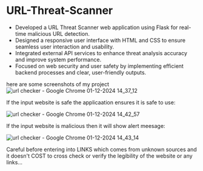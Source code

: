 # URL-Threat-Scanner

* Developed a URL Threat Scanner web application using Flask for real-time malicious URL detection.
* Designed a responsive user interface with HTML and CSS to ensure seamless user interaction and usability.
* Integrated external API services to enhance threat analysis accuracy and improve system performance.
* Focused on web security and user safety by implementing efficient backend processes and clear, user-friendly outputs.

here are some screenshots of my project
![url checker - Google Chrome 01-12-2024 14_37_12](https://github.com/user-attachments/assets/897ed5a9-df38-4d9f-9c90-1456d8a76543)



If the input website is safe the applicaation ensures it is safe to use:



![url checker - Google Chrome 01-12-2024 14_42_57](https://github.com/user-attachments/assets/abbb4a5e-7079-4c2c-a7a6-243a42d5a71e)



If the input website is malicious then it will show alert meesage:



![url checker - Google Chrome 01-12-2024 14_43_14](https://github.com/user-attachments/assets/4a495352-625a-4f5e-8607-5e4d88b44fb2)




Careful before entering into LINKS which comes from unknown sources and it doesn't COST to cross check or verify the legibility of the website or any links...
